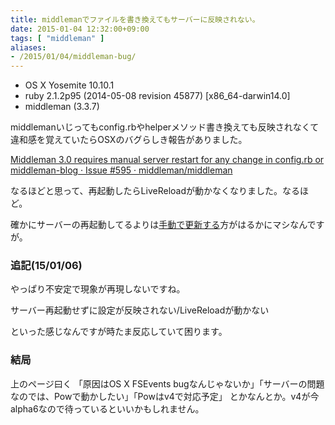 ```yaml
---
title: middlemanでファイルを書き換えてもサーバーに反映されない。
date: 2015-01-04 12:32:00+09:00
tags: [ "middleman" ]
aliases:
- /2015/01/04/middleman-bug/
---
```


- OS X Yosemite 10.10.1
- ruby 2.1.2p95 (2014-05-08 revision 45877) [x86_64-darwin14.0]
- middleman (3.3.7)

middlemanいじってもconfig.rbやhelperメソッド書き換えても反映されなくて違和感を覚えていたらOSXのバグらしき報告がありました。

[Middleman 3.0 requires manual server restart for any change in config.rb or middleman-blog · Issue #595 · middleman/middleman](https://github.com/middleman/middleman/issues/595)

なるほどと思って、再起動したらLiveReloadが動かなくなりました。なるほど。

確かにサーバーの再起動してるよりは[手動で更新する](https://github.com/tell-k/vim-browsereload-mac)方がはるかにマシなんですが。

### 追記(15/01/06)
やっぱり不安定で現象が再現しないですね。

サーバー再起動せずに設定が反映されない/LiveReloadが動かない

といった感じなんですが時たま反応していて困ります。

### 結局

上のページ曰く
「原因はOS X FSEvents bugなんじゃないか」「サーバーの問題なのでは、Powで動かしたい」「Powはv4で対応予定」
とかなんとか。v4が今alpha6なので待っているといいかもしれません。
